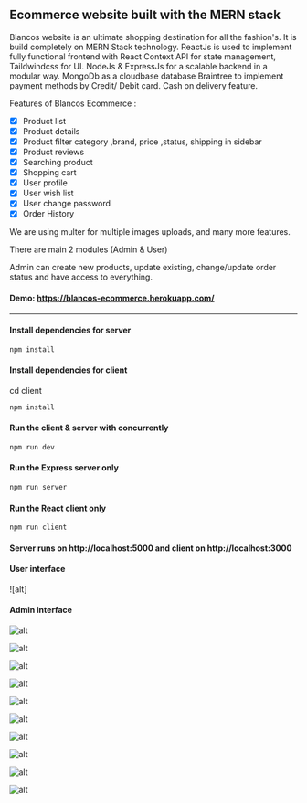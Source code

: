 ## Ecommerce website built with the MERN stack

Blancos website is an ultimate shopping destination for all the fashion's. It is build completely on MERN Stack technology. ReactJs is used to implement fully functional frontend with React Context API for state management, Taildwindcss for UI. NodeJs & ExpressJs for a scalable backend in a modular way. MongoDb as a cloudbase database Braintree to implement payment methods by Credit/ Debit card. Cash on delivery feature.

Features of Blancos Ecommerce :

-  [x] Product list
-  [x] Product details
-  [x] Product filter category ,brand, price ,status, shipping in sidebar
-  [x] Product reviews
-  [x] Searching product
-  [x] Shopping cart
-  [x] User profile
-  [x] User wish list
-  [x] User change password
-  [x] Order History

We are using multer for multiple images uploads, and many more features.

There are main 2 modules (Admin & User)

Admin can create new products, update existing, change/update order status and have access to everything.

#### Demo: https://blancos-ecommerce.herokuapp.com/

<hr/>

#### Install dependencies for server

```sh
npm install
```

#### Install dependencies for client

cd client

```sh
npm install
```

#### Run the client & server with concurrently

```sh
npm run dev
```

#### Run the Express server only

```sh
npm run server
```

#### Run the React client only

```sh
npm run client
```

#### Server runs on http://localhost:5000 and client on http://localhost:3000

#### User interface

![alt]

#### Admin interface

![alt](https://res.cloudinary.com/imkhanh/image/upload/v1664897361/blancos-ecommerce/A%CC%89nh_chu%CC%A3p_Ma%CC%80n_hi%CC%80nh_2022-10-04_lu%CC%81c_22.27.05_yeiazj.png)

![alt](https://res.cloudinary.com/imkhanh/image/upload/v1664897594/blancos-ecommerce/A%CC%89nh_chu%CC%A3p_Ma%CC%80n_hi%CC%80nh_2022-10-04_lu%CC%81c_22.31.13_ysdek7.png)

![alt](https://res.cloudinary.com/imkhanh/image/upload/v1664898213/blancos-ecommerce/A%CC%89nh_chu%CC%A3p_Ma%CC%80n_hi%CC%80nh_2022-10-04_lu%CC%81c_22.41.21_yous6d.png)

![alt](https://res.cloudinary.com/imkhanh/image/upload/v1664898213/blancos-ecommerce/A%CC%89nh_chu%CC%A3p_Ma%CC%80n_hi%CC%80nh_2022-10-04_lu%CC%81c_22.41.40_o0ujmn.png)

![alt](https://res.cloudinary.com/imkhanh/image/upload/v1664898213/blancos-ecommerce/A%CC%89nh_chu%CC%A3p_Ma%CC%80n_hi%CC%80nh_2022-10-04_lu%CC%81c_22.42.08_btwgdd.png)

![alt](https://res.cloudinary.com/imkhanh/image/upload/v1664897594/blancos-ecommerce/A%CC%89nh_chu%CC%A3p_Ma%CC%80n_hi%CC%80nh_2022-10-04_lu%CC%81c_22.31.38_oqplid.png)

![alt](https://res.cloudinary.com/imkhanh/image/upload/v1664898213/blancos-ecommerce/A%CC%89nh_chu%CC%A3p_Ma%CC%80n_hi%CC%80nh_2022-10-04_lu%CC%81c_22.42.02_zm3lrj.png)

![alt](https://res.cloudinary.com/imkhanh/image/upload/v1664898214/blancos-ecommerce/A%CC%89nh_chu%CC%A3p_Ma%CC%80n_hi%CC%80nh_2022-10-04_lu%CC%81c_22.42.30_lf1eyi.png)

![alt](https://res.cloudinary.com/imkhanh/image/upload/v1664898214/blancos-ecommerce/A%CC%89nh_chu%CC%A3p_Ma%CC%80n_hi%CC%80nh_2022-10-04_lu%CC%81c_22.42.19_jypqx4.png)

![alt](https://res.cloudinary.com/imkhanh/image/upload/v1664898214/blancos-ecommerce/A%CC%89nh_chu%CC%A3p_Ma%CC%80n_hi%CC%80nh_2022-10-04_lu%CC%81c_22.41.32_bmqohl.png)
